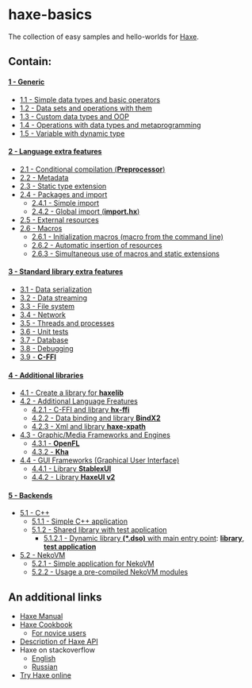 haxe-basics
=========================

The collection of easy samples and hello-worlds for [Haxe](http://haxe.org/).

## Contain:

#### [1 - Generic](./1_Generic)
* [1.1 - Simple data types and basic operators](./1_Generic/1.1_SimpleDataTypes)
* [1.2 - Data sets and operations with them](./1_Generic/1.2_DataSets)
* [1.3 - Custom data types and OOP](./1_Generic/1.3_CustomDataTypes)
* [1.4 - Operations with data types and metaprogramming](./1_Generic/1.4_Metaprogramming)
* [1.5 - Variable with dynamic type](./1_Generic/1.5_VarDynType)

#### [2 - Language extra features](./2_LangExtraFeatures)
* [2.1 - Conditional compilation (**Preprocessor**)](./2_LangExtraFeatures/2.1_Preprocessor/Source/Main.hx)
* [2.2 - Metadata](./2_LangExtraFeatures/2.2_Metadata/Source/Main.hx)
* [2.3 - Static type extension](./2_LangExtraFeatures/2.3_StaticExtension/Source/Main.hx)
* [2.4 - Packages and import](./2_LangExtraFeatures/2.4_PackagesAndImport)
  * [2.4.1 - Simple import](./2_LangExtraFeatures/2.4_PackagesAndImport/2.4.1_SimpleImport/Source/Main.hx)
  * [2.4.2 - Global import (**import.hx**)](./2_LangExtraFeatures/2.4_PackagesAndImport/2.4.2_ImportHx/Source/Main.hx)
* [2.5 - External resources](./2_LangExtraFeatures/2.5_ExternalResources/Source/Main.hx)
* [2.6 - Macros](./2_LangExtraFeatures/2.6_Macros)
  * [2.6.1 - Initialization macros (macro from the command line)](./2_LangExtraFeatures/2.6_Macros/2.6.1_InitializationMacros/Source/Main.hx)
  * [2.6.2 - Automatic insertion of resources](./2_LangExtraFeatures/2.6_Macros/2.6.2_ResourcesInsertion/Source/Main.hx)
  * [2.6.3 - Simultaneous use of macros and static extensions](./2_LangExtraFeatures/2.6_Macros/2.6.3_MacrosAndStaticExtensions/Source/Main.hx)

#### [3 - Standard library extra features](./3_StdLibExtraFeatures)
* [3.1 - Data serialization](./3_StdLibExtraFeatures/3.1_DataSerialization)
* [3.2 - Data streaming](./3_StdLibExtraFeatures/3.2_DataStream)
* [3.3 - File system](./3_StdLibExtraFeatures/3.3_FileSystem)
* [3.4 - Network](./3_StdLibExtraFeatures/3.4_Network)
* [3.5 - Threads and processes](./3_StdLibExtraFeatures/3.5_ThreadsAndProcesses)
* [3.6 - Unit tests](./3_StdLibExtraFeatures/3.6_UnitTests)
* [3.7 - Database](./3_StdLibExtraFeatures/3.7_DataBase)
* [3.8 - Debugging](./3_StdLibExtraFeatures/3.8_Debugging)
* [3.9 - **C-FFI**](./3_StdLibExtraFeatures/3.9_C-FFI)

#### [4 - Additional libraries](./4_ExtLib)
* [4.1 - Create a library for **haxelib**](./4_ExtLib/4.1_Haxelib)
* [4.2 - Additional Language Freatures](./4_ExtLib/4.2_LanguageFetaures)
  * [4.2.1 - C-FFI and library **hx-ffi**](./4_ExtLib/4.2_LanguageFetaures/4.2.1_HxFFI/Source/Main.hx)
  * [4.2.2 - Data binding and library **BindX2**](./4_ExtLib/4.2_LanguageFetaures/4.2.2_BindX2#contain)
  * [4.2.3 - Xml and library **haxe-xpath**](./4_ExtLib/4.2_LanguageFetaures/4.2.3_HaxeXpath)
* [4.3 - Graphic/Media Frameworks and Engines](./4_ExtLib/4.3_GraphicMediaEngines)
  * [4.3.1 - **OpenFL**](./4_ExtLib/4.3_GraphicMediaEngines/4.3.1_OpenFL#contain)
  * [4.3.2 - **Kha**](./4_ExtLib/4.3_GraphicMediaEngines/4.3.2_Kha#contain)
* [4.4 - GUI Frameworks (Graphical User Interface)](./4_ExtLib/4.4_GuiFrameworks)
  * [4.4.1 - Library **StablexUI**](./4_ExtLib/4.4_GuiFrameworks/4.4.1_StablexUI#contain)
  * [4.4.2 - Library **HaxeUI v2**](./4_ExtLib/4.4_GuiFrameworks/4.4.2_HaxeUI#contain)

#### [5 - Backends](./5_Backends)
* [5.1 - C++](./5_Backends/5.1_CPP)
  * [5.1.1 - Simple C++ application](./5_Backends/5.1_CPP/5.1.1_SimpleApplication/Source/Main.hx)
  * [5.1.2 - Shared library with test application](./5_Backends/5.1_CPP/5.1.2_SharedLibraryWithTest)
    * [5.1.2.1 - Dynamic library **(*.dso)** with main entry point](./5_Backends/5.1_CPP/5.1.2_SharedLibraryWithTest/5.1.2.1_DllWithMainEP): [**library**](./5_Backends/5.1_CPP/5.1.2_SharedLibraryWithTest/5.1.2.1_DllWithMainEP/Lib/Source/Main.hx), [**test application**](./5_Backends/5.1_CPP/5.1.2_SharedLibraryWithTest/5.1.2.1_DllWithMainEP/LibTestApp/Source/Main.hx)
* [5.2 - NekoVM](./5_Backends/5.2_NekoVM)
  * [5.2.1 - Simple application for NekoVM](./5_Backends/5.2_NekoVM/5.2.1_SimpleApplication/Source/Main.hx)
  * [5.2.2 - Usage a pre-compiled NekoVM modules](./5_Backends/5.2_NekoVM/5.2.2_NekoVmModules/Source/Main.hx)

## An additional links
* [Haxe Manual](http://haxe.org/manual/introduction.html)
* [Haxe Cookbook](http://code.haxe.org/)
  * [For novice users](http://code.haxe.org/category/beginner/)
* [Description of Haxe API](http://api.haxe.org/)
* Haxe on stackoverflow
  * [English](http://stackoverflow.com/questions/tagged/haxe)
  * [Russian](http://ru.stackoverflow.com/questions/tagged/haxe)
* [Try Haxe online](http://try.haxe.org/)
